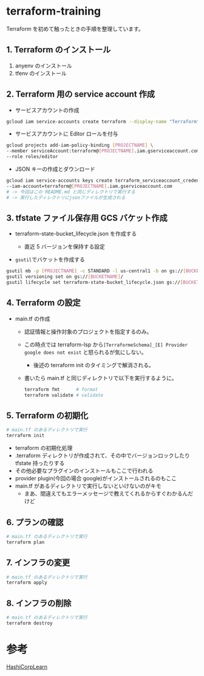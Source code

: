 # terraform-training

Terraform を初めて触ったときの手順を整理しています。

## 1. Terraform のインストール

1. anyenv のインストール
1. tfenv のインストール

## 2. Terraform 用の service account 作成

- サービスアカウントの作成

```sh
gcloud iam service-accounts create terraform --display-name "Terraform"
```

- サービスアカウントに Editor ロールを付与

```sh
gcloud projects add-iam-policy-binding [PROJECTNAME] \
--member serviceAccount:terraform@[PROJECTNAME].iam.gserviceaccount.com \
--role roles/editor
```

- JSON キーの作成とダウンロード

```sh
gcloud iam service-accounts keys create terraform_serviceaccount_credential.json \
--iam-account=terraform@[PROJECTNAME].iam.gserviceaccount.com
# -> 今回はこの README.md と同じディレクトリで実行する
# -> 実行したディレクトリにjsonファイルが生成される
```

## 3. tfstate ファイル保存用 GCS バケット作成

- terraform-state-bucket_lifecycle.json を作成する

  - 直近 5 バージョンを保持する設定

- `gsutil`でバケットを作成する

```sh
gsutil mb -p [PROJECTNAME] -c STANDARD -l us-central1 -b on gs://[BUCKETNAME]/
gsutil versioning set on gs://[BUCKETNAME]/
gsutil lifecycle set terraform-state-bucket_lifecycle.json gs://[BUCKETNAME]/
```

## 4. Terraform の設定

- main.tf の作成

  - 認証情報と操作対象のプロジェクトを指定するのみ。
  - この時点では terraform-lsp から`[TerraformeSchema]_[E] Provider google does not exist` と怒られるが気にしない。
    - 後述の terraform init のタイミングで解消される。
  - 書いたら main.tf と同じディレクトリで以下を実行するように。

    ```sh
    terraform fmt      # format
    terraform validate # validate

    ```

## 5. Terraform の初期化

```sh
# main.tf のあるディレクトリで実行
terraform init
```

- terraform の初期化処理
- .terraform ディレクトリが作成されて、その中でバージョンロックしたり tfstate 持ったりする
- その他必要なプラグインのインストールもここで行われる
- provider plugin(今回の場合 google)がインストールされるのもここ
- main.tf があるディレクトリで実行しないといけないのがキモ
  - まあ、間違えてもエラーメッセージで教えてくれるからすぐわかるんだけど

## 6. プランの確認

```sh
# main.tf のあるディレクトリで実行
terraform plan
```

## 7. インフラの変更

```sh
# main.tf のあるディレクトリで実行
terraform apply
```

## 8. インフラの削除

```sh
# main.tf のあるディレクトリで実行
terraform destroy
```

# 参考

[HashiCorpLearn](https://learn.hashicorp.com/tutorials/terraform/google-cloud-platform-build?in=terraform/gcp-get-started)
